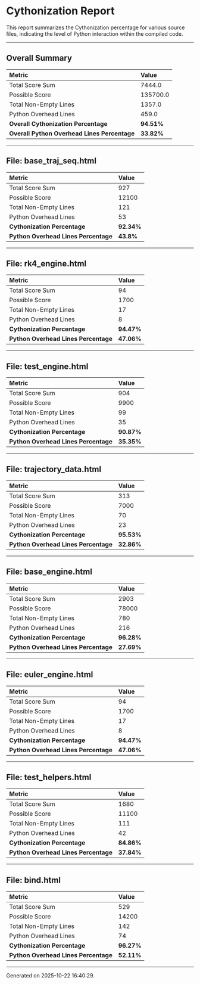# Cythonization Report

This report summarizes the Cythonization percentage for various source files, indicating the level of Python interaction within the compiled code.

---
## Overall Summary

| Metric                                 | Value       |
| :------------------------------------- | :---------- |
| Total Score Sum                        | 7444.0      |
| Possible Score                         | 135700.0      |
| Total Non-Empty Lines                  | 1357.0      |
| Python Overhead Lines                  | 459.0      |
| **Overall Cythonization Percentage** | **94.51%** |
| **Overall Python Overhead Lines Percentage** | **33.82%** |

---
## File: base_traj_seq.html

| Metric                         | Value       |
| :----------------------------- | :---------- |
| Total Score Sum                | 927      |
| Possible Score                 | 12100      |
| Total Non-Empty Lines          | 121      |
| Python Overhead Lines          | 53      |
| **Cythonization Percentage** | **92.34%** |
| **Python Overhead Lines Percentage** | **43.8%** |

---
## File: rk4_engine.html

| Metric                         | Value       |
| :----------------------------- | :---------- |
| Total Score Sum                | 94      |
| Possible Score                 | 1700      |
| Total Non-Empty Lines          | 17      |
| Python Overhead Lines          | 8      |
| **Cythonization Percentage** | **94.47%** |
| **Python Overhead Lines Percentage** | **47.06%** |

---
## File: test_engine.html

| Metric                         | Value       |
| :----------------------------- | :---------- |
| Total Score Sum                | 904      |
| Possible Score                 | 9900      |
| Total Non-Empty Lines          | 99      |
| Python Overhead Lines          | 35      |
| **Cythonization Percentage** | **90.87%** |
| **Python Overhead Lines Percentage** | **35.35%** |

---
## File: trajectory_data.html

| Metric                         | Value       |
| :----------------------------- | :---------- |
| Total Score Sum                | 313      |
| Possible Score                 | 7000      |
| Total Non-Empty Lines          | 70      |
| Python Overhead Lines          | 23      |
| **Cythonization Percentage** | **95.53%** |
| **Python Overhead Lines Percentage** | **32.86%** |

---
## File: base_engine.html

| Metric                         | Value       |
| :----------------------------- | :---------- |
| Total Score Sum                | 2903      |
| Possible Score                 | 78000      |
| Total Non-Empty Lines          | 780      |
| Python Overhead Lines          | 216      |
| **Cythonization Percentage** | **96.28%** |
| **Python Overhead Lines Percentage** | **27.69%** |

---
## File: euler_engine.html

| Metric                         | Value       |
| :----------------------------- | :---------- |
| Total Score Sum                | 94      |
| Possible Score                 | 1700      |
| Total Non-Empty Lines          | 17      |
| Python Overhead Lines          | 8      |
| **Cythonization Percentage** | **94.47%** |
| **Python Overhead Lines Percentage** | **47.06%** |

---
## File: test_helpers.html

| Metric                         | Value       |
| :----------------------------- | :---------- |
| Total Score Sum                | 1680      |
| Possible Score                 | 11100      |
| Total Non-Empty Lines          | 111      |
| Python Overhead Lines          | 42      |
| **Cythonization Percentage** | **84.86%** |
| **Python Overhead Lines Percentage** | **37.84%** |

---
## File: bind.html

| Metric                         | Value       |
| :----------------------------- | :---------- |
| Total Score Sum                | 529      |
| Possible Score                 | 14200      |
| Total Non-Empty Lines          | 142      |
| Python Overhead Lines          | 74      |
| **Cythonization Percentage** | **96.27%** |
| **Python Overhead Lines Percentage** | **52.11%** |

---
Generated on 2025-10-22 16:40:29.
